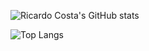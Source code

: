 ![Ricardo Costa's GitHub stats](https://github-readme-stats.vercel.app/api?username=XTS-Git&show_icons=true)

![Top Langs](https://github-readme-stats.vercel.app/api/top-langs/?username=XTS-Git&size_weight=0.5&count_weight=0.5)
